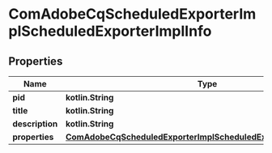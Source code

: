 
# ComAdobeCqScheduledExporterImplScheduledExporterImplInfo

## Properties
Name | Type | Description | Notes
------------ | ------------- | ------------- | -------------
**pid** | **kotlin.String** |  |  [optional]
**title** | **kotlin.String** |  |  [optional]
**description** | **kotlin.String** |  |  [optional]
**properties** | [**ComAdobeCqScheduledExporterImplScheduledExporterImplProperties**](ComAdobeCqScheduledExporterImplScheduledExporterImplProperties.md) |  |  [optional]



